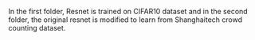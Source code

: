 In the first folder, Resnet is trained on CIFAR10 dataset and in the second folder, the original resnet is modified to learn from Shanghaitech crowd counting dataset.
